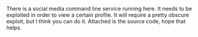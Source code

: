 There is a social media command line service running here. It needs to be exploited in order to view a certain profile. It will require a pretty obscure exploit, but I think you can do it. Attached is the source code, hope that helps.
